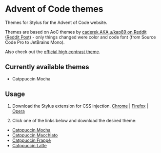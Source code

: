 # Advent of Code themes
Themes for Stylus for the Advent of Code website.

Themes are based on AoC themes by [caderek AKA u/kap89 on Reddit](https://github.com/caderek/aoc2022/) [(Reddit Post)](https://www.reddit.com/r/adventofcode/comments/zartec/more_readable_user_styles_for_aoc_website_light/) - only things changed were color and code font (from Source Code Pro to JetBrains Mono).

Also check out the [official high contrast theme](https://adventofcode.com/2022/about#faq_highcontrast).

## Currently available themes
- Catppuccin Mocha

## Usage

1. Download the Stylus extension for CSS injection.
[Chrome](https://chrome.google.com/webstore/detail/stylus/clngdbkpkpeebahjckkjfobafhncgmne) | [Firefox](https://addons.mozilla.org/en-US/firefox/addon/styl-us/) | [Opera](https://www.mozilla.org/firefox/new/)

2. Click one of the links below and download the desired theme:     
- [Catppuccin Mocha](https://github.com/BurgundyDev/aoc-themes/raw/main/aoc-catppuccin-mocha.user.css)
- [Catppuccin Macchiato](https://github.com/BurgundyDev/aoc-themes/raw/main/aoc-catppuccin-macchiato.user.css)
- [Catppuccin Frappé](https://github.com/BurgundyDev/aoc-themes/raw/main/aoc-catppuccin-frappe.user.css)
- [Catppuccin Latte](https://github.com/BurgundyDev/aoc-themes/raw/main/aoc-catppuccin-latte.user.css)